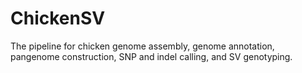 # ChickenSV
The pipeline for chicken genome assembly, genome annotation, pangenome construction, SNP and indel calling, and SV genotyping.
